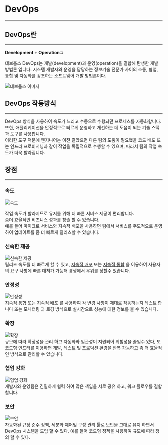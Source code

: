 DevOps
====
---

## DevOps란

---
**Development + Operation**ㅍ

데브옵스 DevOps는 개발(development)과 운영(operation)을 결합해 탄생한 개발 방법론 입니다. 
시스템 개발자와 운영을 담당하는 정보기술 전문가 사이의 소통, 협업, 통합 및 자동화를 강조하는 소프트웨어 개발 방법론이다.

![데브옵스 이미지](https://upload.wikimedia.org/wikipedia/commons/thumb/0/05/Devops-toolchain.svg/2560px-Devops-toolchain.svg.png)


## DevOps 작동방식

---
DevOps 방식을 사용하여 속도가 느리고 수동으로 수행되던 프로세스를 자동화합니다.<br> 또한, 애플리케이션을 안정적으로 빠르게 운영하고 개선하는 데 도움이 되는 기술 스택과 도구를 사용합니다.<br> 
이러한 도구 덕분에 엔지니어는 이전 같았으면 다른 팀의 도움이 필요했을 코드 배포 또는 인프라 프로비저닝과 같이 작업을 독립적으로 수행할 수 있으며, 
따라서 팀의 작업 속도가 더욱 빨라집니다.

## 장점

---

### 속도
![속도](https://d1.awsstatic.com/Developer%20Marketing/DevOps/DevOps-What-is_scale.87cace0a71f7578eb8aa79e61baa18e850b0e9ca.png) <br>

작업 속도가 빨라지므로 유저를 위해 더 빠른 서비스 제공이 편리합니다.<br>
좀더 효율적인 비즈니스 성과를 창출 할 수 있습니다.<br>
예를 들어 마이크로 서비스와 지속적 배포을 사용하면 팀에서 서비스를 주도적으로 운영하여 업데이트를 좀 더 빠르게 릴리스할 수 있습니다.

### 신속한 제공
![신속한 제공](https://d1.awsstatic.com/Developer%20Marketing/DevOps/DevOps-What-is_delivery.ab8e4f4580bd50ef2536ac6726d8c599c0a321da.png) <br>
릴리즈 속도를 더 빠르게 할 수 있고, [지속적 배포](https://github.com/lyutvs/DevOps_Learn/blob/main/데브옵스/지속적%20배포.md) 또는 [지속적 통합](https://github.com/lyutvs/DevOps_Learn/blob/main/데브옵스/지속적통합.md) 을 이용하여 사용자의 요구 사항에 빠른 대처가 가능해 경쟁에서 우위를 정할수 있습니다. 

### 안정성
![안정성](https://d1.awsstatic.com/Developer%20Marketing/DevOps/DevOps-What-is_reliability.d515ffafa232e62e769d9f2bbf78f4160f3239ad.png) <br>
[지속적 통합](https://github.com/lyutvs/DevOps_Learn/blob/main/데브옵스/지속적통합.md) 또는 [지속적 배포](https://github.com/lyutvs/DevOps_Learn/blob/main/데브옵스/지속적%20배포.md) 를 사용하여 각 변경 사항이 제대로 작동하는지 테스트 합니다 또는 모니터링 과 로깅 방식으로 실시간으로 성능에 대한 정보를 볼 수 있습니다.


### 확장
![확장](https://d1.awsstatic.com/Developer%20Marketing/DevOps/DevOps-What-is_scale.87cace0a71f7578eb8aa79e61baa18e850b0e9ca.png) <br>
규모에 따라 확장성을 관리 하고 자동화와 일관성이 지원되어 위험성을 줄일수 있다, 또 코드형 인프라를 이용하면 개발, 테스트 및 프로덕션 환경을 반복 가능하고 좀 더 효율적인 방식으로 관리할 수 있습니다.

### 협업 강화
![협업 강화](https://d1.awsstatic.com/Developer%20Marketing/DevOps/DevOps-What-is_collaboration.135599d9c5b1f67bc1a40a7d4295cda99a30d7ff.png) <br>
개발자와 운영팀은 긴밀하게 협력 하여 많은 책입을 서로 공유 하고, 워크 플로우를 결합 합니다.

### 보안
![보안](https://d1.awsstatic.com/Developer%20Marketing/DevOps/DevOps-What-is_security.4246af1c9c37ce52cca4fac51f786a524836e04d.png) <br>
자동화된 규정 준수 정책, 세분화 제어및 구성 관리 툴로 보안을 그대로 유지 하면서 DevOps 시스템을 도입 할 수 있다. 예를 들어 코드형 정첵을 사용하여 규모에 따라 정의 할 수 있다.

